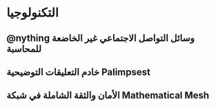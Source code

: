 ﻿# التكنولوجيا

## @nything وسائل التواصل الاجتماعي غير الخاضعة للمحاسبة

## خادم التعليقات التوضيحية Palimpsest

## الأمان والثقة الشاملة في شبكة Mathematical Mesh
